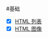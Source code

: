 #基础
- [x]  [HTML 列表](http://www.w3school.com.cn/html/html_lists.asp)
- [x]  [HTML 图像](http://www.w3school.com.cn/html/html_images.asp)
